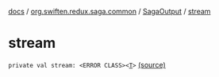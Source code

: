 [docs](../../index.md) / [org.swiften.redux.saga.common](../index.md) / [SagaOutput](index.md) / [stream](./stream.md)

# stream

`private val stream: <ERROR CLASS><`[`T`](index.md#T)`>` [(source)](https://github.com/protoman92/KotlinRedux/tree/master/common/common-saga/src/main/kotlin/org/swiften/redux/saga/common/SagaOutput.kt#L71)